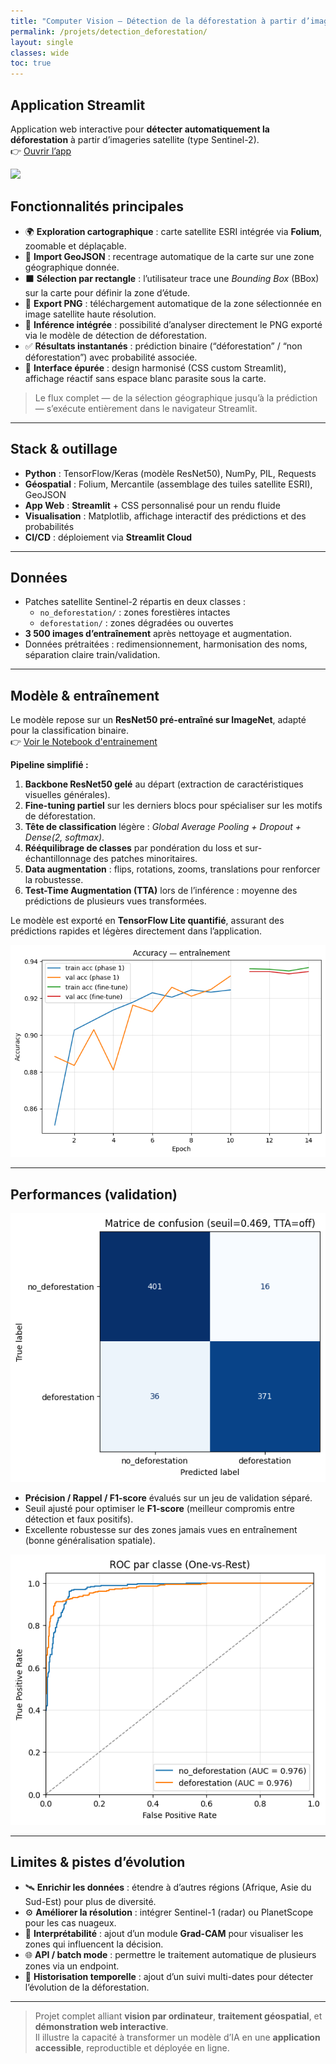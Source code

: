 ```yaml
---
title: "Computer Vision — Détection de la déforestation à partir d’imageries satellite"
permalink: /projets/detection_deforestation/
layout: single
classes: wide
toc: true
---
```


## Application Streamlit  
Application web interactive pour **détecter automatiquement la déforestation** à partir d’imageries satellite (type Sentinel-2).  
👉 [Ouvrir l’app](https://detectiondeforestationamazonie.streamlit.app/)

![](../asset/Computer_vision/images/app_deforest.png)

## Fonctionnalités principales
- 🌍 **Exploration cartographique** : carte satellite ESRI intégrée via **Folium**, zoomable et déplaçable.  
- 📍 **Import GeoJSON** : recentrage automatique de la carte sur une zone géographique donnée.  
- ⬛ **Sélection par rectangle** : l’utilisateur trace une *Bounding Box* (BBox) sur la carte pour définir la zone d’étude.  
- 📸 **Export PNG** : téléchargement automatique de la zone sélectionnée en image satellite haute résolution.  
- 🧠 **Inférence intégrée** : possibilité d’analyser directement le PNG exporté via le modèle de détection de déforestation.  
- ✅ **Résultats instantanés** : prédiction binaire (“déforestation” / “non déforestation”) avec probabilité associée.  
- 🧩 **Interface épurée** : design harmonisé (CSS custom Streamlit), affichage réactif sans espace blanc parasite sous la carte.  

> Le flux complet — de la sélection géographique jusqu’à la prédiction — s’exécute entièrement dans le navigateur Streamlit.

---

## Stack & outillage
- **Python** : TensorFlow/Keras (modèle ResNet50), NumPy, PIL, Requests  
- **Géospatial** : Folium, Mercantile (assemblage des tuiles satellite ESRI), GeoJSON  
- **App Web** : **Streamlit** + CSS personnalisé pour un rendu fluide  
- **Visualisation** : Matplotlib, affichage interactif des prédictions et des probabilités  
- **CI/CD** : déploiement via **Streamlit Cloud**  

---

## Données
- Patches satellite Sentinel-2 répartis en deux classes :  
  - `no_deforestation/` : zones forestières intactes  
  - `deforestation/` : zones dégradées ou ouvertes  
- **3 500 images d’entraînement** après nettoyage et augmentation.  
- Données prétraitées : redimensionnement, harmonisation des noms, séparation claire train/validation.

---

## Modèle & entraînement
Le modèle repose sur un **ResNet50 pré-entraîné sur ImageNet**, adapté pour la classification binaire.  
👉 [Voir le Notebook d'entrainement](../asset/app_detection_deforestation/deforestation_resnet_pipeline.ipynb)


**Pipeline simplifié :**
1. **Backbone ResNet50 gelé** au départ (extraction de caractéristiques visuelles générales).  
2. **Fine-tuning partiel** sur les derniers blocs pour spécialiser sur les motifs de déforestation.  
3. **Tête de classification** légère : *Global Average Pooling + Dropout + Dense(2, softmax)*.  
4. **Rééquilibrage de classes** par pondération du loss et sur-échantillonnage des patches minoritaires.  
5. **Data augmentation** : flips, rotations, zooms, translations pour renforcer la robustesse.  
6. **Test-Time Augmentation (TTA)** lors de l’inférence : moyenne des prédictions de plusieurs vues transformées.  

Le modèle est exporté en **TensorFlow Lite quantifié**, assurant des prédictions rapides et légères directement dans l’application.

![](../asset/Computer_vision/images/accuracy_training_deforest.png)


---

## Performances (validation)
![](../asset/Computer_vision/images/MC_deforest.png)

- **Précision / Rappel / F1-score** évalués sur un jeu de validation séparé.  
- Seuil ajusté pour optimiser le **F1-score** (meilleur compromis entre détection et faux positifs).  
- Excellente robustesse sur des zones jamais vues en entraînement (bonne généralisation spatiale).  

![](../asset/Computer_vision/images/roc_deforest.png)

---

## Limites & pistes d’évolution
- 🛰️ **Enrichir les données** : étendre à d’autres régions (Afrique, Asie du Sud-Est) pour plus de diversité.  
- ⚙️ **Améliorer la résolution** : intégrer Sentinel-1 (radar) ou PlanetScope pour les cas nuageux.  
- 🧮 **Interprétabilité** : ajout d’un module **Grad-CAM** pour visualiser les zones qui influencent la décision.  
- 🌐 **API / batch mode** : permettre le traitement automatique de plusieurs zones via un endpoint.  
- 💾 **Historisation temporelle** : ajout d’un suivi multi-dates pour détecter l’évolution de la déforestation.  

---

> Projet complet alliant **vision par ordinateur**, **traitement géospatial**, et **démonstration web interactive**.  
> Il illustre la capacité à transformer un modèle d’IA en une **application accessible**, reproductible et déployée en ligne.


